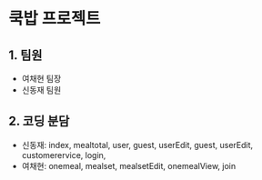 # 쿡밥 프로젝트

## 1. 팀원

- 여채현 팀장
- 신동재 팀원

## 2. 코딩 분담

- 신동재: index, mealtotal, user, guest, userEdit, guest, userEdit, customerervice, login,
- 여채현: onemeal, mealset, mealsetEdit, onemealView, join
